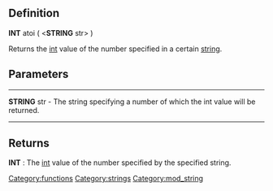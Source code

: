 Definition
----------

**INT** atoi ( &lt;**STRING** str&gt; )

Returns the [int](int "wikilink") value of the number specified in a
certain [string](string "wikilink").

Parameters
----------

  ---------------- ---------------------------------------------------------------------------
  **STRING** str   - The string specifying a number of which the int value will be returned.
  ---------------- ---------------------------------------------------------------------------

Returns
-------

**INT** : The [int](int "wikilink") value of the number specified by the
specified string.

<Category:functions> <Category:strings> <Category:mod_string>
